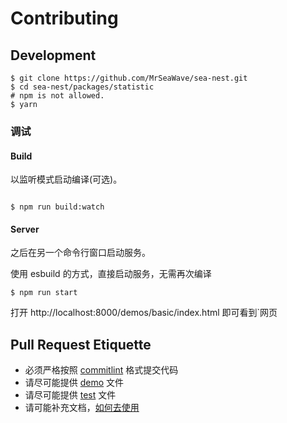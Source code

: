 # Contributing

## Development

```shell
$ git clone https://github.com/MrSeaWave/sea-nest.git
$ cd sea-nest/packages/statistic
# npm is not allowed.
$ yarn
```

### 调试

#### Build

以监听模式启动编译(可选)。

```shell

$ npm run build:watch

```

#### Server

之后在另一个命令行窗口启动服务。

使用 esbuild 的方式，直接启动服务，无需再次编译

```shell
$ npm run start
```

打开 http://localhost:8000/demos/basic/index.html 即可看到`网页

## Pull Request Etiquette

- 必须严格按照 [commitlint](https://github.com/conventional-changelog/commitlint#what-is-commitlint) 格式提交代码
- 请尽可能提供 [demo](./demos) 文件
- 请尽可能提供 [test](./__tests__) 文件
- 请可能补充文档，[如何去使用](./docs)

